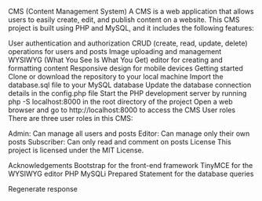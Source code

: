 CMS (Content Management System)
A CMS is a web application that allows users to easily create, edit, and publish content on a website. This CMS project is built using PHP and MySQL, and it includes the following features:

User authentication and authorization
CRUD (create, read, update, delete) operations for users and posts
Image uploading and management
WYSIWYG (What You See Is What You Get) editor for creating and formatting content
Responsive design for mobile devices
Getting started
Clone or download the repository to your local machine
Import the database.sql file to your MySQL database
Update the database connection details in the config.php file
Start the PHP development server by running php -S localhost:8000 in the root directory of the project
Open a web browser and go to http://localhost:8000 to access the CMS
User roles
There are three user roles in this CMS:

Admin: Can manage all users and posts
Editor: Can manage only their own posts
Subscriber: Can only read and comment on posts
License
This project is licensed under the MIT License.

Acknowledgements
Bootstrap for the front-end framework
TinyMCE for the WYSIWYG editor
PHP MySQLi Prepared Statement for the database queries



Regenerate response
